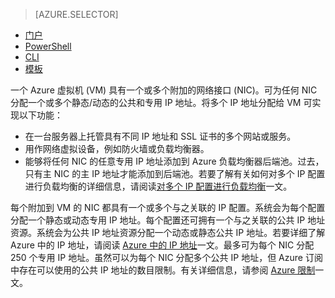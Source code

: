 > [AZURE.SELECTOR]
- [门户](/documentation/articles/virtual-network-multiple-ip-addresses-portal/)
- [PowerShell](/documentation/articles/virtual-network-multiple-ip-addresses-powershell/)
- [CLI](/documentation/articles/virtual-network-multiple-ip-addresses-cli/)
- [模板](/documentation/articles/virtual-network-multiple-ip-addresses-template/)

一个 Azure 虚拟机 (VM) 具有一个或多个附加的网络接口 (NIC)。可为任何 NIC 分配一个或多个静态/动态的公共和专用 IP 地址。将多个 IP 地址分配给 VM 可实现以下功能：

* 在一台服务器上托管具有不同 IP 地址和 SSL 证书的多个网站或服务。
* 用作网络虚拟设备，例如防火墙或负载均衡器。
* 能够将任何 NIC 的任意专用 IP 地址添加到 Azure 负载均衡器后端池。过去，只有主 NIC 的主 IP 地址才能添加到后端池。若要了解有关如何对多个 IP 配置进行负载均衡的详细信息，请阅读[对多个 IP 配置进行负载均衡](/documentation/articles/load-balancer-multiple-ip/)一文。

每个附加到 VM 的 NIC 都具有一个或多个与之关联的 IP 配置。系统会为每个配置分配一个静态或动态专用 IP 地址。每个配置还可拥有一个与之关联的公共 IP 地址资源。系统会为公共 IP 地址资源分配一个动态或静态公共 IP 地址。若要详细了解 Azure 中的 IP 地址，请阅读 [Azure 中的 IP 地址](/documentation/articles/virtual-network-ip-addresses-overview-arm/)一文。最多可为每个 NIC 分配 250 个专用 IP 地址。虽然可以为每个 NIC 分配多个公共 IP 地址，但 Azure 订阅中存在可以使用的公共 IP 地址的数目限制。有关详细信息，请参阅 [Azure 限制](/documentation/articles/azure-subscription-service-limits/#networking-limits)一文。

<!---HONumber=Mooncake_0320_2017-->